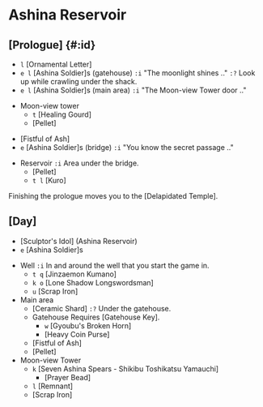 # Ashina Reservoir

## [Prologue] {#:id}

+ `l` [Ornamental Letter]
+ `e l` [Ashina Soldier]s (gatehouse)
  `:i` "The moonlight shines .."
  `:?` Look up while crawling under the shack.
+ `e l` [Ashina Soldier]s (main area)
  `:i` "The Moon-view Tower door .."
- Moon-view tower
  + `t` [Healing Gourd]
  + [Pellet]
+ [Fistful of Ash]
+ `e` [Ashina Soldier]s (bridge)
  `:i` "You know the secret passage .."
- Reservoir
  `:i` Area under the bridge.
  + [Pellet]
  + `t l` [Kuro]

Finishing the prologue moves you to the [Delapidated Temple].
  
## [Day]
+ [Sculptor's Idol] (Ashina Reservoir)
+ `e` [Ashina Soldier]s
- Well
  `:i` In and around the well that you start the game in.
  + `t q` [Jinzaemon Kumano]
  + `k o` [Lone Shadow Longswordsman]
  + `u` [Scrap Iron]
- Main area
  + [Ceramic Shard]
    `:?` Under the gatehouse.
  - Gatehouse
    Requires [Gatehouse Key].
    + `w` [Gyoubu's Broken Horn]
    + [Heavy Coin Purse]
  + [Fistful of Ash]
  + [Pellet]
- Moon-view Tower
  + `k` [Seven Ashina Spears - Shikibu Toshikatsu Yamauchi]
    - [Prayer Bead]
  + `l` [Remnant]
  + [Scrap Iron]
